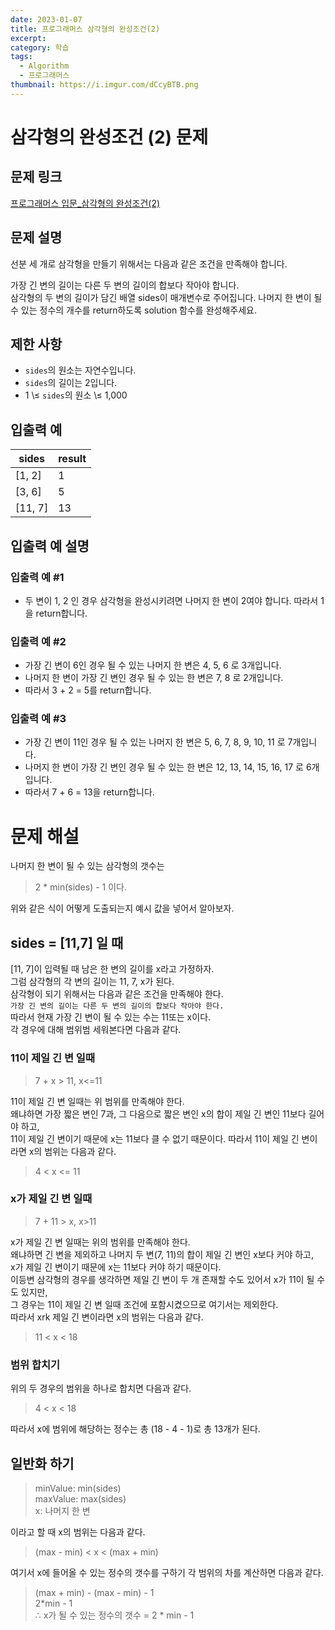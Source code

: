 ```yaml
---
date: 2023-01-07
title: 프로그래머스 삼각형의 완성조건(2)
excerpt: 
category: 학습
tags:
  - Algorithm
  - 프로그래머스
thumbnail: https://i.imgur.com/dCcyBTB.png
---
```

# 삼각형의 완성조건 (2) 문제
## 문제 링크
[프로그래머스 입문_삼각형의 완성조건(2)](https://school.programmers.co.kr/learn/courses/30/lessons/120868)
## 문제 설명
선분 세 개로 삼각형을 만들기 위해서는 다음과 같은 조건을 만족해야 합니다.  

가장 긴 변의 길이는 다른 두 변의 길이의 합보다 작아야 합니다.  
삼각형의 두 변의 길이가 담긴 배열 sides이 매개변수로 주어집니다. 나머지 한 변이 될 수 있는 정수의 개수를 return하도록 solution 함수를 완성해주세요.
## 제한 사항
- `sides`의 원소는 자연수입니다.
- `sides`의 길이는 2입니다.
- 1 \≤ `sides`의 원소 \≤ 1,000
## 입출력 예

| sides   | result |  
|---------|--------|  
| [1, 2]  | 1      |  
| [3, 6]  | 5      |  
| [11, 7] | 13     |  

## 입출력 예 설명

### 입출력 예 #1
- 두 변이 1, 2 인 경우 삼각형을 완성시키려면 나머지 한 변이 2여야 합니다. 따라서 1을 return합니다.
### 입출력 예 #2
- 가장 긴 변이 6인 경우
  될 수 있는 나머지 한 변은 4, 5, 6 로 3개입니다.
- 나머지 한 변이 가장 긴 변인 경우
  될 수 있는 한 변은 7, 8 로 2개입니다.
- 따라서 3 + 2 = 5를 return합니다.
### 입출력 예 #3
- 가장 긴 변이 11인 경우
  될 수 있는 나머지 한 변은 5, 6, 7, 8, 9, 10, 11 로 7개입니다.
- 나머지 한 변이 가장 긴 변인 경우
  될 수 있는 한 변은 12, 13, 14, 15, 16, 17 로 6개입니다.
- 따라서 7 + 6 = 13을 return합니다.
# 문제 해설
나머지 한 변이 될 수 있는 삼각형의 갯수는
> 2 * min(sides) - 1 이다.

위와 같은 식이 어떻게 도출되는지 예시 값을 넣어서 알아보자.
## sides = [11,7] 일 때
[11, 7]이 입력될 때 남은 한 변의 길이를 x라고 가정하자.  
그럼 삼각형의 각 변의 길이는 11, 7, x가 된다.  
삼각형이 되기 위해서는 다음과 같은 조건을 만족해야 한다.  
`가장 긴 변의 길이는 다른 두 변의 길이의 합보다 작아야 한다.`  
따라서 현재 가장 긴 변이 될 수 있는 수는 11또는 x이다.  
각 경우에 대해 범위범 세워본다면 다음과 같다.
### 11이 제일 긴 변 일때
> 7 + x \> 11, x\<=11

11이 제일 긴 변 일때는 위 범위를 만족해야 한다.  
왜냐하면 가장 짧은 변인 7과, 그 다음으로 짧은 변인 x의 합이 제일 긴 변인 11보다 길어야 하고,  
11이 제일 긴 변이기 때문에 x는 11보다 클 수 없기 때문이다.
따라서 11이 제일 긴 변이라면 x의 범위는 다음과 같다.
> 4 \< x \<= 11
### x가 제일 긴 변 일때
> 7 + 11 \> x, x\>11

x가 제일 긴 변 일때는 위의 범위를 만족해야 한다.  
왜냐하면 긴 변을 제외하고 나머지 두 변(7, 11)의 합이 제일 긴 변인 x보다 커야 하고,  
x가 제일 긴 변이기 때문에 x는 11보다 커야 하기 때문이다.  
이등변 삼각형의 경우를 생각하면 제일 긴 변이 두 개 존재할 수도 있어서 x가 11이 될 수도 있지만,  
그 경우는 11이 제일 긴 변 일때 조건에 포함시켰으므로 여기서는 제외한다.  
따라서 xrk 제일 긴 변이라면 x의 범위는 다음과 같다.
> 11 \< x \< 18
### 범위 합치기
위의 두 경우의 범위을 하나로 합치면 다음과 같다.
> 4 \< x \< 18

따라서 x에 범위에 해당하는 정수는 총 (18 - 4 - 1)로 총 13개가 된다.
## 일반화 하기
> minValue: min(sides)  
> maxValue: max(sides)  
> x: 나머지 한 변

이라고 할 때 x의 범위는 다음과 같다.
> (max - min) \< x \< (max + min)

여기서 x에 들어올 수 있는 정수의 갯수를 구하기 각 범위의 차를 계산하면 다음과 같다.
> (max + min) - (max - min) - 1  
> 2*min - 1  
> ∴ x가 될 수 있는 정수의 갯수 = 2 * min - 1
